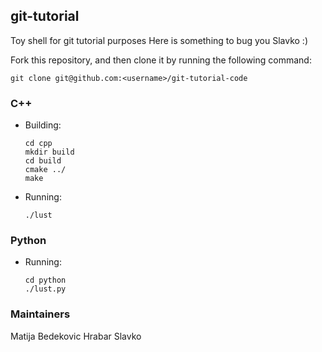 ## git-tutorial
Toy shell for git tutorial purposes
Here is something to bug you Slavko :)

Fork this repository, and then clone it by running the following command:

    git clone git@github.com:<username>/git-tutorial-code

### C++
* Building:

      cd cpp
      mkdir build
      cd build
      cmake ../
      make

* Running:

      ./lust

### Python

* Running:

      cd python
      ./lust.py

### Maintainers


Matija Bedekovic
Hrabar Slavko
